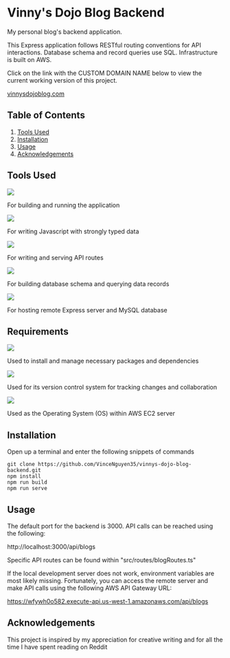 # Vinny's Dojo Blog Backend

My personal blog's backend application.

This Express application follows RESTful routing conventions for API interactions. Database schema and record queries use SQL. Infrastructure is built on AWS.

Click on the link with the CUSTOM DOMAIN NAME below to view the current working version of this project.

<a href="https://www.vinnysdojoblog.com">vinnysdojoblog.com</a>

## Table of Contents

1. [Tools Used](#tools-used)
2. [Installation](#installation)
3. [Usage](#usage)
4. [Acknowledgements](#acknowledgements)

## Tools Used

<img src="https://img.shields.io/badge/Node%20js-339933?style=for-the-badge&logo=nodedotjs&logoColor=white"/>

For building and running the application

<img src="https://img.shields.io/badge/TypeScript-007ACC?style=for-the-badge&logo=typescript&logoColor=white"/>

For writing Javascript with strongly typed data

<img src="https://img.shields.io/badge/Express%20js-000000?style=for-the-badge&logo=express&logoColor=white"/>

For writing and serving API routes

<img src="https://img.shields.io/badge/MySQL-005C84?style=for-the-badge&logo=mysql&logoColor=white"/>

For building database schema and querying data records

<img src="https://img.shields.io/badge/Amazon_AWS-FF9900?style=for-the-badge&logo=amazonaws&logoColor=white"/>

For hosting remote Express server and MySQL database

## Requirements

<img src="https://img.shields.io/badge/npm-CB3837?style=for-the-badge&logo=npm&logoColor=white"/>

Used to install and manage necessary packages and dependencies

<img src="https://img.shields.io/badge/GIT-E44C30?style=for-the-badge&logo=git&logoColor=white"/>

Used for its version control system for tracking changes and collaboration

<img src="https://img.shields.io/badge/Linux-FCC624?style=for-the-badge&logo=linux&logoColor=black"/>

Used as the Operating System (OS) within AWS EC2 server

## Installation

Open up a terminal and enter the following snippets of commands
```
git clone https://github.com/VinceNguyen35/vinnys-dojo-blog-backend.git
npm install
npm run build
npm run serve
```

## Usage

The default port for the backend is 3000. API calls can be reached using the following:

http://localhost:3000/api/blogs

Specific API routes can be found within "src/routes/blogRoutes.ts"

If the local development server does not work, environment variables are most likely missing.  Fortunately, you can access the remote server and make API calls using the following AWS API Gateway URL:

https://wfywh0o582.execute-api.us-west-1.amazonaws.com/api/blogs

## Acknowledgements

This project is inspired by my appreciation for creative writing and for all the time I have spent reading on Reddit
